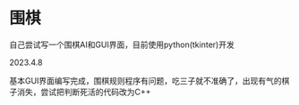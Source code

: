 # 围棋
自己尝试写一个围棋AI和GUI界面，目前使用python(tkinter)开发

2023.4.8

基本GUI界面编写完成，围棋规则程序有问题，吃三子就不准确了，出现有气的棋子消失，尝试把判断死活的代码改为C++
